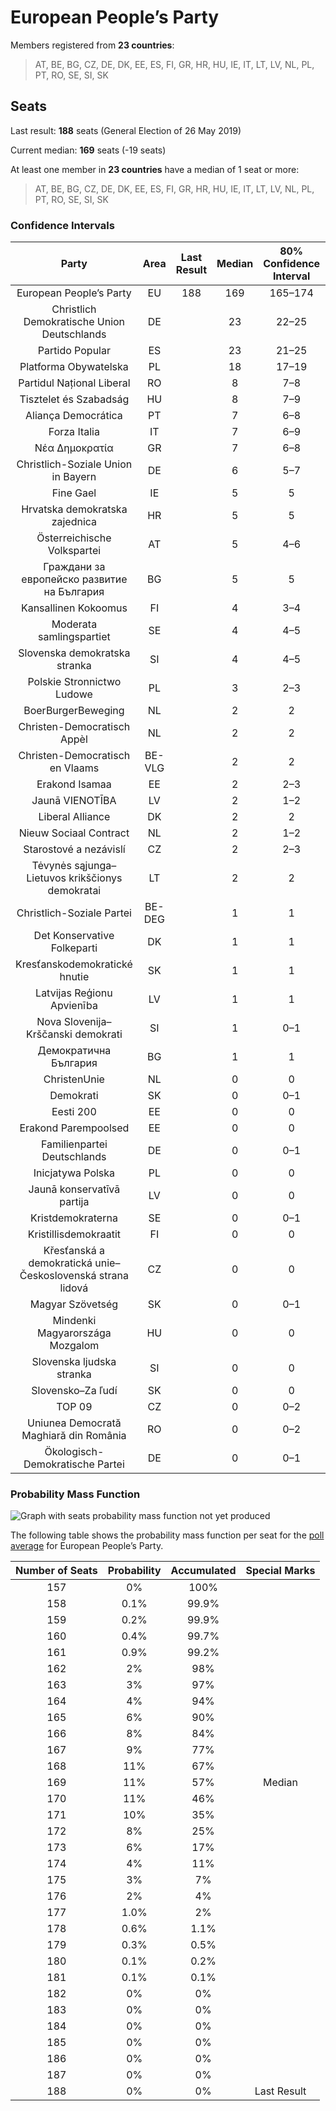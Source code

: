 # European People’s Party

Members registered from **23 countries**:

> AT, BE, BG, CZ, DE, DK, EE, ES, FI, GR, HR, HU, IE, IT, LT, LV, NL, PL, PT, RO, SE, SI, SK

## Seats

Last result: **188** seats (General Election of 26 May 2019)

Current median: **169** seats (-19 seats)

At least one member in **23 countries** have a median of 1 seat or more:

> AT, BE, BG, CZ, DE, DK, EE, ES, FI, GR, HR, HU, IE, IT, LT, LV, NL, PL, PT, RO, SE, SI, SK

### Confidence Intervals

| Party | Area | Last Result | Median | 80% Confidence Interval | 90% Confidence Interval | 95% Confidence Interval | 99% Confidence Interval |
|:-----:|:----:|:-----------:|:------:|:-----------------------:|:-----------------------:|:-----------------------:|:-----------------------:|
| European People’s Party | EU | 188 | 169 | 165–174 | 163–175 | 162–176 | 160–179 |
| Christlich Demokratische Union Deutschlands | DE | | 23 | 22–25 | 21–26 | 20–26 | 20–27 |
| Partido Popular | ES | | 23 | 21–25 | 20–25 | 20–25 | 20–26 |
| Platforma Obywatelska | PL | | 18 | 17–19 | 17–20 | 16–20 | 16–20 |
| Partidul Național Liberal | RO | | 8 | 7–8 | 7–9 | 6–9 | 6–9 |
| Tisztelet és Szabadság | HU | | 8 | 7–9 | 6–9 | 6–9 | 6–9 |
| Aliança Democrática | PT | | 7 | 6–8 | 6–8 | 6–8 | 6–9 |
| Forza Italia | IT | | 7 | 6–9 | 6–9 | 6–10 | 5–11 |
| Νέα Δημοκρατία | GR | | 7 | 6–8 | 6–8 | 6–8 | 6–8 |
| Christlich-Soziale Union in Bayern | DE | | 6 | 5–7 | 5–8 | 5–8 | 5–9 |
| Fine Gael | IE | | 5 | 5 | 4–5 | 4–5 | 3–5 |
| Hrvatska demokratska zajednica | HR | | 5 | 5 | 5 | 4–5 | 4–6 |
| Österreichische Volkspartei | AT | | 5 | 4–6 | 4–6 | 4–6 | 4–6 |
| Граждани за европейско развитие на България | BG | | 5 | 5 | 5 | 5 | 5 |
| Kansallinen Kokoomus | FI | | 4 | 3–4 | 3–4 | 3–4 | 3–4 |
| Moderata samlingspartiet | SE | | 4 | 4–5 | 4–5 | 4–5 | 4–5 |
| Slovenska demokratska stranka | SI | | 4 | 4–5 | 4–5 | 4–5 | 3–5 |
| Polskie Stronnictwo Ludowe | PL | | 3 | 2–3 | 2–3 | 1–3 | 1–4 |
| BoerBurgerBeweging | NL | | 2 | 2 | 2 | 2 | 1–2 |
| Christen-Democratisch Appèl | NL | | 2 | 2 | 2 | 2–3 | 2–3 |
| Christen-Democratisch en Vlaams | BE-VLG | | 2 | 2 | 2 | 2 | 2 |
| Erakond Isamaa | EE | | 2 | 2–3 | 2–3 | 2–3 | 2–3 |
| Jaunā VIENOTĪBA | LV | | 2 | 1–2 | 1–2 | 1–2 | 1–2 |
| Liberal Alliance | DK | | 2 | 2 | 2–3 | 2–3 | 2–3 |
| Nieuw Sociaal Contract | NL | | 2 | 1–2 | 1–2 | 1–2 | 1–3 |
| Starostové a nezávislí | CZ | | 2 | 2–3 | 2–3 | 1–3 | 1–3 |
| Tėvynės sąjunga–Lietuvos krikščionys demokratai | LT | | 2 | 2 | 2 | 1–2 | 1–2 |
| Christlich-Soziale Partei | BE-DEG | | 1 | 1 | 1 | 1 | 1 |
| Det Konservative Folkeparti | DK | | 1 | 1 | 1 | 0–1 | 0–1 |
| Kresťanskodemokratické hnutie | SK | | 1 | 1 | 0–1 | 0–2 | 0–2 |
| Latvijas Reģionu Apvienība | LV | | 1 | 1 | 1 | 1 | 1 |
| Nova Slovenija–Krščanski demokrati | SI | | 1 | 0–1 | 0–1 | 0–1 | 0–1 |
| Демократична България | BG | | 1 | 1 | 1 | 1 | 1 |
| ChristenUnie | NL | | 0 | 0 | 0 | 0 | 0 |
| Demokrati | SK | | 0 | 0–1 | 0–1 | 0–1 | 0–1 |
| Eesti 200 | EE | | 0 | 0 | 0 | 0 | 0 |
| Erakond Parempoolsed | EE | | 0 | 0 | 0 | 0 | 0 |
| Familienpartei Deutschlands | DE | | 0 | 0–1 | 0–1 | 0–1 | 0–1 |
| Inicjatywa Polska | PL | | 0 | 0 | 0 | 0 | 0–1 |
| Jaunā konservatīvā partija | LV | | 0 | 0 | 0 | 0 | 0 |
| Kristdemokraterna | SE | | 0 | 0–1 | 0–1 | 0–1 | 0–1 |
| Kristillisdemokraatit | FI | | 0 | 0 | 0 | 0 | 0 |
| Křesťanská a demokratická unie–Československá strana lidová | CZ | | 0 | 0 | 0 | 0 | 0–2 |
| Magyar Szövetség | SK | | 0 | 0–1 | 0–1 | 0–1 | 0–1 |
| Mindenki Magyarországa Mozgalom | HU | | 0 | 0 | 0 | 0 | 0 |
| Slovenska ljudska stranka | SI | | 0 | 0 | 0 | 0 | 0 |
| Slovensko–Za ľudí | SK | | 0 | 0 | 0 | 0 | 0–1 |
| TOP 09 | CZ | | 0 | 0–2 | 0–2 | 0–2 | 0–2 |
| Uniunea Democrată Maghiară din România | RO | | 0 | 0–2 | 0–2 | 0–2 | 0–2 |
| Ökologisch-Demokratische Partei | DE | | 0 | 0–1 | 0–1 | 0–1 | 0–1 |

### Probability Mass Function

![Graph with seats probability mass function not yet produced](average-2024-07-31-seats-pmf-europeanpeople’sparty.png "Seats Probability Mass Function")

The following table shows the probability mass function per seat for the [poll average](average-2024-07-31.html) for European People’s Party.

| Number of Seats | Probability | Accumulated | Special Marks |
|:---------------:|:-----------:|:-----------:|:-------------:|
| 157 | 0% | 100% |  |
| 158 | 0.1% | 99.9% |  |
| 159 | 0.2% | 99.9% |  |
| 160 | 0.4% | 99.7% |  |
| 161 | 0.9% | 99.2% |  |
| 162 | 2% | 98% |  |
| 163 | 3% | 97% |  |
| 164 | 4% | 94% |  |
| 165 | 6% | 90% |  |
| 166 | 8% | 84% |  |
| 167 | 9% | 77% |  |
| 168 | 11% | 67% |  |
| 169 | 11% | 57% | Median |
| 170 | 11% | 46% |  |
| 171 | 10% | 35% |  |
| 172 | 8% | 25% |  |
| 173 | 6% | 17% |  |
| 174 | 4% | 11% |  |
| 175 | 3% | 7% |  |
| 176 | 2% | 4% |  |
| 177 | 1.0% | 2% |  |
| 178 | 0.6% | 1.1% |  |
| 179 | 0.3% | 0.5% |  |
| 180 | 0.1% | 0.2% |  |
| 181 | 0.1% | 0.1% |  |
| 182 | 0% | 0% |  |
| 183 | 0% | 0% |  |
| 184 | 0% | 0% |  |
| 185 | 0% | 0% |  |
| 186 | 0% | 0% |  |
| 187 | 0% | 0% |  |
| 188 | 0% | 0% | Last Result |


